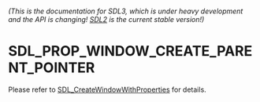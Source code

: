 ###### (This is the documentation for SDL3, which is under heavy development and the API is changing! [SDL2](https://wiki.libsdl.org/SDL2/) is the current stable version!)
# SDL_PROP_WINDOW_CREATE_PARENT_POINTER

Please refer to [SDL_CreateWindowWithProperties](SDL_CreateWindowWithProperties) for details.

